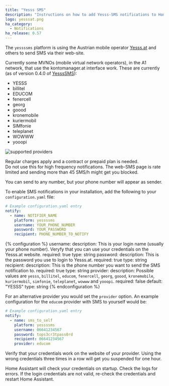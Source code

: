 ```yaml
---
title: "Yesss SMS"
description: "Instructions on how to add Yesss-SMS notifications to Home Assistant."
logo: yesssat.png
ha_category:
  - Notifications
ha_release: 0.57
---
```


The `yessssms` platform is using the Austrian mobile operator [Yesss.at](https://yesss.at) and others to send SMS via their web-site.

Currently some MVNOs (mobile virtual network operators), in the A1 network, that use the kontomanager.at interface work. These are currently  (as of version 0.4.0 of [YesssSMS](https://pypi.org/project/YesssSMS/)): 
* YESSS
* billitel
* EDUCOM
* fenercell
* georg
* goood
* kronemobile
* kuriermobil
* SIMfonie
* teleplanet
* WOWWW
* yooopi

![supported providers](/images/screenshots/yessssms_brands.png)

<div class='note warning'>
Regular charges apply and a contract or prepaid plan is needed.
</div>

<div class='note warning'>
Do not use this for high frequency notifications. The web-SMS page is rate limited and sending more than 45 SMS/h might get you blocked.
</div>

You can send to any number, but your phone number will appear as sender.

To enable SMS notifications in your installation, add the following to your `configuration.yaml` file:

```yaml
# Example configuration.yaml entry
notify:
  - name: NOTIFIER_NAME
    platform: yessssms
    username: YOUR_PHONE_NUMBER
    password: YOUR_PASSWORD
    recipient: PHONE_NUMBER_TO_NOTIFY
```

{% configuration %}
username:
  description: This is your login name (usually your phone number). Veryfy that you can use your credentials on the Yesss.at website.
  required: true
  type: string
password:
  description: This is the password you use to login to Yesss.at.
  required: true
  type: string
recipient:
  description: This is the phone number you want to send the SMS notification to.
  required: true
  type: string
provider:
  description: Possible values are `yesss`, `billitel`, `educom`, `fenercell`, `georg`, `goood`, `kronemobile`, `kuriermobil`, `simfonie`, `teleplanet`, `wowww` and `yooopi`.
  required: false
  default: "YESSS"
  type: string
{% endconfiguration %}

For an alternative provider you would set the `provider` option. An example configuration for the `educom` provider with SMS to yourself would be:
```yaml
# Example configuration.yaml entry
notify:
  - name: sms_to_self
    platform: yessssms
    username: 06641234567
    password: tops3cr3tpass0rd
    recipient: 06641234567
    provider: educom
```

<div class='note warning'>
Verify that your credentials work on the website of your provider.
Using the wrong credentials three times in a row will get you suspended for one hour.
</div>

Home Assistant will check your credentials on startup. Check the logs for errors. 
If the login credentials are not valid, re-check the credentials and restart Home Assistant.
